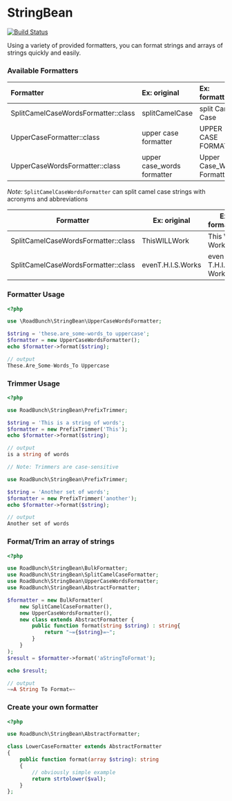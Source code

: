 # StringBean
[![Build Status](https://scrutinizer-ci.com/g/The-Road-Bunch/string-bean/badges/build.png?b=main)](https://scrutinizer-ci.com/g/The-Road-Bunch/string-bean/build-status/main)

Using a variety of provided formatters, you can format strings and arrays of strings quickly and easily.

### Available Formatters

| Formatter                           | Ex: original               | Ex: formatted              |
|:------------------------------------|:---------------------------|:---------------------------|
| SplitCamelCaseWordsFormatter::class | splitCamelCase             | split Camel Case           |
| UpperCaseFormatter::class           | upper case formatter       | UPPER CASE FORMATTER       |
| UpperCaseWordsFormatter::class      | upper case_words formatter | Upper Case_Words Formatter |

_Note:_ `SplitCamelCaseWordsFormatter` can split camel case strings with acronyms and abbreviations

| Formatter                           | Ex: original      | Ex: formatted       |
|-------------------------------------|-------------------|---------------------|
| SplitCamelCaseWordsFormatter::class | ThisWILLWork      | This WILL Work      |
| SplitCamelCaseWordsFormatter::class | evenT.H.I.S.Works | even T.H.I.S. Works |

### Formatter Usage

```php
<?php

use \RoadBunch\StringBean\UpperCaseWordsFormatter;

$string = 'these.are_some-words_to uppercase';
$formatter = new UpperCaseWordsFormatter();
echo $formatter->format($string);

// output
These.Are_Some-Words_To Uppercase
```

### Trimmer Usage
```php
<?php

use RoadBunch\StringBean\PrefixTrimmer;

$string = 'This is a string of words';
$formatter = new PrefixTrimmer('This');
echo $formatter->format($string);

// output
is a string of words

// Note: Trimmers are case-sensitive

use RoadBunch\StringBean\PrefixTrimmer;

$string = 'Another set of words';
$formatter = new PrefixTrimmer('another');
echo $formatter->format($string);

// output
Another set of words
```

### Format/Trim an array of strings

```php
<?php

use RoadBunch\StringBean\BulkFormatter;
use RoadBunch\StringBean\SplitCamelCaseFormatter;
use RoadBunch\StringBean\UpperCaseWordsFormatter;
use RoadBunch\StringBean\AbstractFormatter;

$formatter = new BulkFormatter(
    new SplitCamelCaseFormatter(),
    new UpperCaseWordsFormatter(),
    new class extends AbstractFormatter {
        public function format(string $string) : string{
            return "~={$string}=~";
        }
    }
);
$result = $formatter->format('aStringToFormat');

echo $result;

// output
~=A String To Format=~
```

### Create your own formatter

```php
<?php

use RoadBunch\StringBean\AbstractFormatter;

class LowerCaseFormatter extends AbstractFormatter
{
    public function format(array $string): string
    {
        // obviously simple example
        return strtolower($val);
    }
};
```
